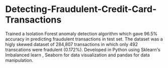 # Detecting-Fraudulent-Credit-Card-Transactions
Trained a Isolation Forest anomaly detection algorithm which gave 96.5% accuracy in predicting fraudulent transactions in test set. The dataset was a higly skewed dataset of 284,807 transactions in which only 492 transcations were fradulent (0.172%). Developed in Python using Sklearn's Imbalanced learn , Seaborn for data visualization and pandas for data manipulation. 
